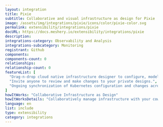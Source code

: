 ```yaml
---
layout: integration
title: Pixie
subtitle: Collaborative and visual infrastructure as design for Pixie
image: /assets/img/integrations/pixie/icons/color/pixie-color.svg
permalink: extensibility/integrations/pixie
docURL: https://docs.meshery.io/extensibility/integrations/pixie
description: 
integrations-category: Observability and Analysis
integrations-subcategory: Monitoring
registrant: Github
components: 
components-count: 0
relationships: 
relationship-count: 0
featureList: [
  "Drag-n-drop cloud native infrastructure designer to configure, model, and deploy your workloads.",
  "Invite anyone to review and make changes to your private designs.",
  "Ongoing synchronization of Kubernetes configuration and changes across any number of clusters."
]
howItWorks: "Collaborative Infrastructure as Design"
howItWorksDetails: "Collaboratively manage infrastructure with your coworkers synchronously sharing the same designs."
language: en
list: include
type: extensibility
category: integrations
---
```

